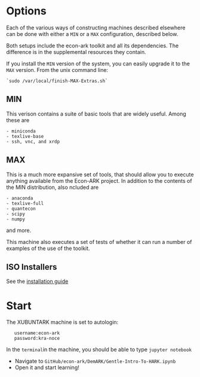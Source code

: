 # Options

Each of the various ways of constructing machines described elsewhere can be done with either a `MIN` or a `MAX` configuration, described below.

Both setups include the econ-ark toolkit and all its dependencies. The difference is in the supplemental resources they contain.

If you install the `MIN` version of the system, you can easily upgrade it to the `MAX` version. From the unix command line:

	`sudo /var/local/finish-MAX-Extras.sh`

## MIN

This verison contains a suite of basic tools that are widely useful. Among these are

	- miniconda
	- texlive-base
	- ssh, vnc, and xrdp

## MAX

This is a much more expansive set of tools, that should allow you to execute anything available from the Econ-ARK project. In addition to the contents of the MIN distribution, also ncluded are

	- anaconda
	- texlive-full
	- quantecon
	- scipy
	- numpy
	
and more.

This machine also executes a set of tests of whether it can run a number of examples of the use of the toolkit.


## ISO Installers

See the [installation guide](https://github.com/econ-ark/econ-ark-tools/blob/master/Virtual/README.md#Size)

# Start

The XUBUNTARK machine is set to autologin:
```
   username:econ-ark
   password:kra-noce
```
In the `terminal`in the machine, you should be able to type `jupyter notebook`
   * Navigate to `GitHub/econ-ark/DemARK/Gentle-Intro-To-HARK.ipynb`
   * Open it and start learning!
